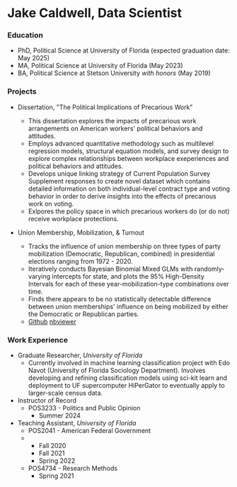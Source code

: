 # Jake Caldwell, Data Scientist

### Education
- PhD, Political Science at University of Florida (expected graduation date: May 2025)
- MA, Political Science at University of Florida (May 2023)
- BA, Political Science at Stetson University *with honors* (May 2019)

### Projects

- Dissertation, "The Political Implications of Precarious Work"
  * This dissertation explores the impacts of precarious work arrangements on American workers' political behaviors and attitudes.
  * Employs advanced quantitative methodology such as multilevel regression models, structural equation models, and survey design to explore complex relationships between workplace exeperiences and political behaviors and attitudes.
  * Develops unique linking strategy of Current Population Survey Supplement responses to create novel dataset which contains detailed information on both individual-level contract type and voting behavior in order to derive insights into the effects of precarious work on voting.
  * Exlpores the policy space in which precarious workers do (or do not) receive workplace protections.
 
- Union Membership, Mobilization, & Turnout
  * Tracks the influence of union membership on three types of party mobilization (Democratic, Republican, combined) in presidential elections ranging from 1972 - 2020.
  * Iteratively conducts Bayesian Binomial Mixed GLMs with randomly-varying intercepts for state, and plots the 95% High-Density Intervals for each of these year-mobilization-type combinations over time.
  * Finds there appears to be no statistically detectable difference between union memberships' influence on being mobilized by either the Democratic or Republican parties.
  * [Github](https://github.com/jakecaldwell1997/jakecaldwell1997.github.io/blob/main/Notebooks/UnionMobilization/Caldwell-UnionMobilization-04_23ipynb.ipynb)   [nbviewer](https://nbviewer.org/github/jakecaldwell1997/jakecaldwell1997.github.io/blob/main/Notebooks/UnionMobilization/Caldwell-UnionMobilization-04_23ipynb.ipynb)


### Work Experience

- Graduate Researcher, *University of Florida*
  * Currently involved in machine learning classification project with Edo Navot (University of Florida Sociology Department).  Involves developing and refining classification models using sci-kit learn and deployment to UF supercomputer HiPerGator to eventually apply to larger-scale census data.
- Instructor of Record
  * POS3233 - Politics and Public Opinion
    * Summer 2024
- Teaching Assistant, *University of Florida*
  * POS2041 - American Federal Government
  * * Fall 2020
    * Fall 2021
    * Spring 2022
  * POS4734 - Research Methods
    * Spring 2021
